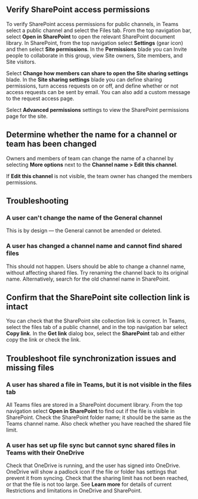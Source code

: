 ## Verify SharePoint access permissions 

To verify SharePoint access permissions for public channels, in Teams select a public channel and select the Files tab. From the top navigation bar, select **Open in SharePoint** to open the relevant SharePoint document library. In SharePoint, from the top navigation select **Settings** (gear icon) and then select **Site permissions**. In the **Permissions** blade you can Invite people to collaborate in this group, view Site owners, Site members, and Site visitors.

Select **Change how members can share to open the Site sharing settings** blade. In the **Site sharing settings** blade you can define sharing permissions, turn access requests on or off, and define whether or not access requests can be sent by email. You can also add a custom message to the request access page.

Select **Advanced permissions** settings to view the SharePoint permissions page for the site.

## Determine whether the name for a channel or team has been changed

Owners and members of team can change the name of a channel by selecting **More options** next to the **Channel name > Edit this channel**.

If **Edit this channel** is not visible, the team owner has changed the members permissions.

## Troubleshooting

### A user can't change the name of the General channel

This is by design — the General cannot be amended or deleted.

### A user has changed a channel name and cannot find shared files

This should not happen. Users should be able to change a channel name, without affecting shared files. Try renaming the channel back to its original name. Alternatively, search for the old channel name in SharePoint.

## Confirm that the SharePoint site collection link is intact 

You can check that the SharePoint site collection link is correct. In Teams, select the files tab of a public channel, and in the top navigation bar select **Copy link**. In the **Get link** dialog box, select the **SharePoint** tab and either copy the link or check the link.

## Troubleshoot file synchronization issues and missing files

### A user has shared a file in Teams, but it is not visible in the files tab

All Teams files are stored in a SharePoint document library.  From the top navigation select **Open in SharePoint** to find out if the file is visible in SharePoint. Check the SharePoint folder name; it should be the same as the Teams channel name. Also check whether you have reached the shared file limit.

### A user has set up file sync but cannot sync shared files in Teams with their OneDrive

Check that OneDrive is running, and the user has signed into OneDrive. OneDrive will show a padlock icon if the file or folder has settings that prevent it from syncing. Check that the sharing limit has not been reached, or that the file is not too large. See **Learn more** for details of current Restrictions and limitations in OneDrive and SharePoint.
